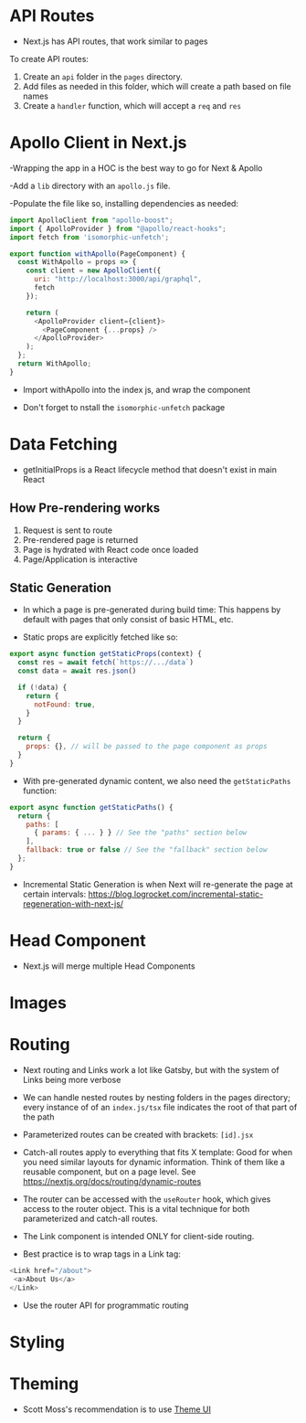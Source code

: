 # API Routes

- Next.js has API routes, that work similar to pages

To create API routes:

1) Create an `api` folder in the `pages` directory.
2) Add files as needed in this folder, which will create a path based on file names
3) Create a `handler` function, which will accept a `req` and `res`

# Apollo Client in Next.js

-Wrapping the app in a HOC is the best way to go for Next & Apollo

-Add a `lib` directory with an `apollo.js` file.

-Populate the file like so, installing dependencies as needed:

```javascript
import ApolloClient from "apollo-boost";
import { ApolloProvider } from "@apollo/react-hooks";
import fetch from 'isomorphic-unfetch';

export function withApollo(PageComponent) {
  const WithApollo = props => {
    const client = new ApolloClient({
      uri: "http://localhost:3000/api/graphql",
      fetch
    });

    return (
      <ApolloProvider client={client}>
        <PageComponent {...props} />
      </ApolloProvider>
    );
  };
  return WithApollo;
}
```

- Import withApollo into the index js, and wrap the component

- Don't forget to nstall the `isomorphic-unfetch` package

# Data Fetching

- getInitialProps is a React lifecycle method that doesn't exist in main React

## How Pre-rendering works

1) Request is sent to route
2) Pre-rendered page is returned
3) Page is hydrated with React code once loaded
4) Page/Application is interactive

## Static Generation

- In which a page is pre-generated during build time: This happens by default with pages that only consist of basic HTML, etc.

- Static props are explicitly fetched like so:

```javascript
export async function getStaticProps(context) {
  const res = await fetch(`https://.../data`)
  const data = await res.json()

  if (!data) {
    return {
      notFound: true,
    }
  }

  return {
    props: {}, // will be passed to the page component as props
  }
}
```

- With pre-generated dynamic content, we also need the `getStaticPaths` function:

```javascript
export async function getStaticPaths() {
  return {
    paths: [
      { params: { ... } } // See the "paths" section below
    ],
    fallback: true or false // See the "fallback" section below
  };
}
```

- Incremental Static Generation is when Next will re-generate the page at certain intervals: https://blog.logrocket.com/incremental-static-regeneration-with-next-js/

# Head Component

- Next.js will merge multiple Head Components

# Images

# Routing

- Next routing and Links work a lot like Gatsby, but with the system of Links being more verbose

- We can handle nested routes by nesting folders in the pages directory; every instance of of an `index.js/tsx`
file indicates the root of that part of the path

- Parameterized routes can be created with brackets: `[id].jsx`

- Catch-all routes apply to everything that fits X template: Good for when you need similar layouts for dynamic information. Think of them like a reusable component, but on a page level. See https://nextjs.org/docs/routing/dynamic-routes

- The router can be accessed with the `useRouter` hook, which gives access to the router object. This is a vital technique for both parameterized and catch-all routes.

- The Link component is intended ONLY for client-side routing.

- Best practice is to wrap <a> tags in a Link tag:
 ```javascript
<Link href="/about">
  <a>About Us</a>
</Link>
```

- Use the router API for programmatic routing

# Styling

# Theming

- Scott Moss's recommendation is to use [Theme UI](https://hendrixer.github.io/nextjs-course/themeui)




